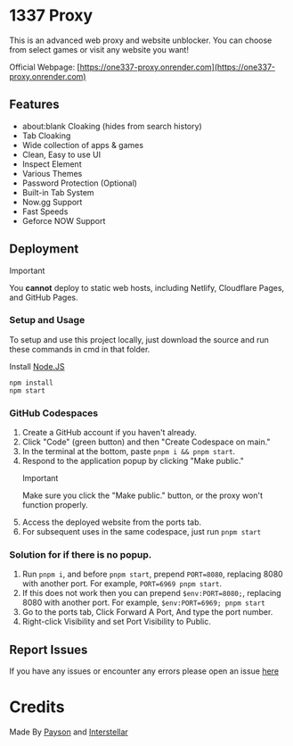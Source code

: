 # 1337 Proxy

This is an advanced web proxy and website unblocker. You can choose from select games or
visit any website you want!

Official Webpage: [https://one337-proxy.onrender.com](https://one337-proxy.onrender.com)

## Features

- about:blank Cloaking (hides from search history)
- Tab Cloaking
- Wide collection of apps & games
- Clean, Easy to use UI
- Inspect Element
- Various Themes
- Password Protection (Optional)
- Built-in Tab System
- Now.gg Support
- Fast Speeds
- Geforce NOW Support

## Deployment

> [!IMPORTANT]
> You **cannot** deploy to static web hosts, including Netlify, Cloudflare Pages, and GitHub Pages.

### Setup and Usage

To setup and use this project locally, just download the source and run these commands in cmd in that folder.

Install [Node.JS](https://nodejs.org/)

`npm install`  
`npm start`

### GitHub Codespaces

1. Create a GitHub account if you haven't already.
2. Click "Code" (green button) and then "Create Codespace on main."
3. In the terminal at the bottom, paste `pnpm i && pnpm start`.
4. Respond to the application popup by clicking "Make public."
   > [!IMPORTANT]
   > Make sure you click the "Make public." button, or the proxy won't function properly.
5. Access the deployed website from the ports tab.
6. For subsequent uses in the same codespace, just run `pnpm start`

### Solution for if there is no popup.

1. Run `pnpm i`, and before `pnpm start`, prepend `PORT=8080`, replacing 8080 with another port. For example, `PORT=6969 pnpm start`.
2. If this does not work then you can prepend `$env:PORT=8080;`, replacing 8080 with another port. For example, `$env:PORT=6969; pnpm start`
3. Go to the ports tab, Click Forward A Port, And type the port number.
4. Right-click Visibility and set Port Visibility to Public.

## Report Issues

If you have any issues or encounter any errors please open an issue [here](https://github.com/paysonism/1337-Proxy/issues)

# Credits

Made By [Payson](https://github.com/paysonism) and [Interstellar](https://github.com/InterstellarNetwork/Interstellar/graphs/contributors)
